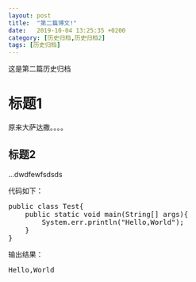 ```yaml
---
layout: post
title:  "第二篇博文!"
date:   2019-10-04 13:25:35 +0200
category: [历史归档,历史归档2]
tags: [历史归档]
---
```


这是第二篇历史归档

# 标题1

原来大萨达撒。。。。

## 标题2

...dwdfewfsdsds

<p>代码如下：</p><pre class="brush:java;toolbar:false">public&nbsp;class&nbsp;Test{
&nbsp;&nbsp;&nbsp;&nbsp;public&nbsp;static&nbsp;void&nbsp;main(String[]&nbsp;args){
&nbsp;&nbsp;&nbsp;&nbsp;&nbsp;&nbsp;&nbsp;&nbsp;System.err.println(&quot;Hello,World&quot;);
&nbsp;&nbsp;&nbsp;&nbsp;}
}</pre><p>输出结果：</p><pre class="brush:java;toolbar:false">Hello,World</pre><br/>